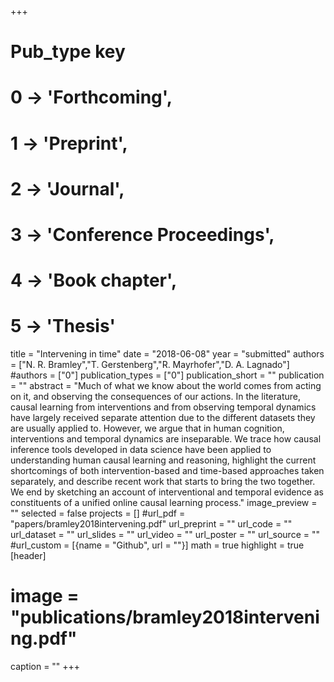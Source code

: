 +++
# Pub_type key
# 0 -> 'Forthcoming',
# 1 -> 'Preprint',
# 2 -> 'Journal',
# 3 -> 'Conference Proceedings',
# 4 -> 'Book chapter',
# 5 -> 'Thesis'

title = "Intervening in time"
date = "2018-06-08"
year = "submitted"
authors = ["N. R. Bramley","T. Gerstenberg","R. Mayrhofer","D. A. Lagnado"]
#authors = ["0"]
publication_types = ["0"]
publication_short = ""
publication = ""
abstract = "Much of what we know about the world comes from acting on it, and observing the consequences of our actions. In the literature, causal learning from interventions and from observing temporal dynamics have largely received separate attention due to the different datasets they are usually applied to. However, we argue that in human cognition, interventions and temporal dynamics are inseparable. We trace how causal inference tools developed in data science have been applied to understanding human causal learning and reasoning, highlight the current shortcomings of both intervention-based and time-based approaches taken separately, and describe recent work that starts to bring the two together. We end by sketching an account of interventional and temporal evidence as constituents of a unified online causal learning process."
image_preview = ""
selected = false
projects = []
#url_pdf = "papers/bramley2018intervening.pdf"
url_preprint = ""
url_code = ""
url_dataset = ""
url_slides = ""
url_video = ""
url_poster = ""
url_source = ""
#url_custom = [{name = "Github", url = ""}]
math = true
highlight = true
[header]
# image = "publications/bramley2018intervening.pdf"
caption = ""
+++

